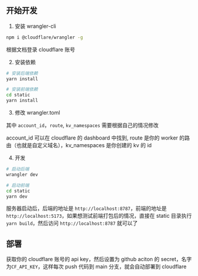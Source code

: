 ## 开始开发

1. 安装 wrangler-cli

```bash
npm i @cloudflare/wrangler -g
```

根据文档登录 cloudflare 账号

2. 安装依赖

```bash
# 安装后端依赖
yarn install

# 安装前端依赖
cd static
yarn install
```

3. 修改 wrangler.toml

其中 `account_id`，`route`, `kv_namespaces` 需要根据自己的情况修改

account_id 可以在 cloudflare 的 dashboard 中找到, route 是你的 worker 的路由（也就是自定义域名），kv_namespaces 是你创建的 kv 的 id

4. 开发

```bash
# 启动后端
wrangler dev

# 启动前端
cd static
yarn dev
```

服务器启动后，后端的地址是 `http://localhost:8787`，前端的地址是 `http://localhost:5173`，如果想测试前端打包后的情况，直接在 static 目录执行 `yarn build`，然后访问 `http://localhost:8787` 就可以了

## 部署


获取你的 cloudflare 账号的 api key，然后设置为 github aciton 的 secret，名字为`CF_API_KEY`，这样每次 push 代码到 main 分支，就会自动部署到 cloudflare
